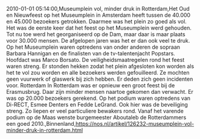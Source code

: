 2010-01-01 05:14:00,Museumplein vol, minder druk in Rotterdam,Het Oud en Nieuwfeest op het Museumplein in Amsterdam heeft tussen de 40.000 en 45.000 bezoekers getrokken. Daarmee was het plein zo goed als vol. Het was de eerste keer dat het feest op het Museumplein werd gehouden. Tot nu toe werd het georganiseerd op de Dam, maar daar is maar plaats voor 30.000 mensen. De afgelopen jaren was het er dan ook veel te druk. Op het Museumplein waren optredens van onder anderen de sopraan Barbara Hannigan en de finalisten van de tv-talentenjacht Popstars. Hoofdact was Marco Borsato. De veiligheidsmaatregelen rond het feest waren streng. Er stonden hekken zodat het plein afgesloten kon worden als het te vol zou worden en alle bezoekers werden gefouilleerd. Ze mochten geen vuurwerk of glaswerk bij zich hebben. Er deden zich geen incidenten voor. Rotterdam In Rotterdam was er opnieuw een groot feest bij de Erasmusbrug. Daar zijn minder mensen naartoe gekomen dan verwacht. Er was op 20.000 bezoekers gerekend. Op het podium waren optredens van Di-RECT, Esmee Denters en Fedde LeGrand. Ook hier was de beveiliging streng. Zo liepen er veel particuliere bewakers rond. Vanaf het varende podium op de Maas wenste burgemeester Aboutaleb de Rotterdammers een goed 2010.,Binnenland,https://nos.nl/artikel/126232-museumplein-vol-minder-druk-in-rotterdam.html